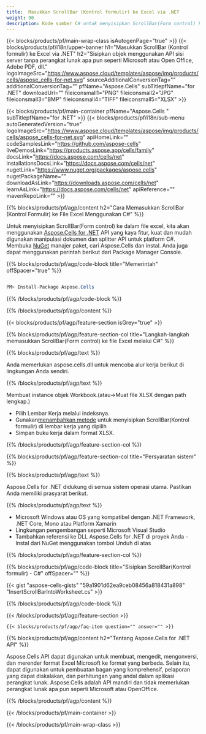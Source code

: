 ```yaml
---
title:  Masukkan ScrollBar (Kontrol formulir) ke Excel via .NET
weight: 90
description: Kode sumber C# untuk menyisipkan ScrollBar(Form control) ke dalam Excel pada .NET Framework, .NET Core, Mono atau Platform Xamarin.
---
```

{{< blocks/products/pf/main-wrap-class isAutogenPage="true" >}}
{{< blocks/products/pf/i18n/upper-banner h1="Masukkan ScrollBar (Kontrol formulir) ke Excel via .NET" h2="Sisipkan objek menggunakan API sisi server tanpa perangkat lunak apa pun seperti Microsoft atau Open Office, Adobe PDF, dll." logoImageSrc="https://www.aspose.cloud/templates/aspose/img/products/cells/aspose_cells-for-net.svg" sourceAdditionalConversionTag="" additionalConversionTag="" pfName="Aspose.Cells" subTitlepfName="for .NET" downloadUrl="" fileiconsmall1="PNG" fileiconsmall2="JPG" fileiconsmall3="BMP" fileiconsmall4="TIFF" fileiconsmall5="XLSX" >}}

{{< blocks/products/pf/main-container pfName="Aspose.Cells " subTitlepfName="for .NET" >}}
{{< blocks/products/pf/i18n/sub-menu autoGeneratedVersion="true" logoImageSrc="https://www.aspose.cloud/templates/aspose/img/products/cells/aspose_cells-for-net.svg" apiHomeLink="" codeSamplesLink="https://github.com/aspose-cells" liveDemosLink="https://products.aspose.app/cells/family" docsLink="https://docs.aspose.com/cells/net" installationsDocsLink="https://docs.aspose.com/cells/net" nugetLink="https://www.nuget.org/packages/aspose.cells" nugetPackageName="" downloadAsLink="https://downloads.aspose.com/cells/net" learnAsLink="https://docs.aspose.com/cells/net" apiReference="" mavenRepoLink="" >}}

{{% blocks/products/pf/agp/content h2="Cara Memasukkan ScrollBar (Kontrol Formulir) ke File Excel Menggunakan C#" %}}

 Untuk menyisipkan ScrollBar(Form control) ke dalam file excel, kita akan menggunakan
 [Aspose.Cells for .NET](https://products.aspose.com/cells/net) 
API yang kaya fitur, kuat dan mudah digunakan manipulasi dokumen dan splitter API untuk platform C#. Membuka
 [NuGet](https://www.nuget.org/packages/aspose.cells) 
 manajer paket, cari
 Aspose.Cells 
 dan instal. Anda juga dapat menggunakan perintah berikut dari Package Manager Console.

{{% blocks/products/pf/agp/code-block title="Memerintah" offSpacer="true" %}}

```cs

PM> Install-Package Aspose.Cells

```

{{% /blocks/products/pf/agp/code-block %}}

{{% /blocks/products/pf/agp/content %}}

{{< blocks/products/pf/agp/feature-section isGrey="true" >}}

{{% blocks/products/pf/agp/feature-section-col title="Langkah-langkah memasukkan ScrollBar(Form control) ke file Excel melalui C#" %}}

{{% blocks/products/pf/agp/text %}}

Anda memerlukan aspose.cells.dll untuk mencoba alur kerja berikut di lingkungan Anda sendiri.

{{% /blocks/products/pf/agp/text %}}

Membuat instance objek Workbook.(atau->Muat file XLSX dengan path lengkap.)
+ Pilih Lembar Kerja melalui indeksnya.
 + Gunakan[menambahkan metode](https://reference.aspose.com/cells/net/aspose.cells.drawing/shapecollection/methods/addscrollbar) untuk menyisipkan ScrollBar(Kontrol formulir) di lembar kerja yang dipilih
+ Simpan buku kerja dalam format XLSX.

{{% /blocks/products/pf/agp/feature-section-col %}}

{{% blocks/products/pf/agp/feature-section-col title="Persyaratan sistem" %}}

{{% blocks/products/pf/agp/text %}}

 Aspose.Cells for .NET didukung di semua sistem operasi utama. Pastikan Anda memiliki prasyarat berikut.

{{% /blocks/products/pf/agp/text %}}

-  Microsoft Windows atau OS yang kompatibel dengan .NET Framework, .NET Core, Mono atau Platform Xamarin
-  Lingkungan pengembangan seperti Microsoft Visual Studio
-  Tambahkan referensi ke DLL Aspose.Cells for .NET di proyek Anda - Instal dari NuGet menggunakan tombol Unduh di atas

{{% /blocks/products/pf/agp/feature-section-col %}}

{{% blocks/products/pf/agp/code-block title="Sisipkan ScrollBar(Kontrol formulir) - C#" offSpacer="" %}}

{{< gist "aspose-cells-gists" "59a1901d62ea9ceb08456a818431a898" "InsertScrollBarIntoWorksheet.cs" >}}

{{% /blocks/products/pf/agp/code-block %}}

{{< /blocks/products/pf/agp/feature-section >}}

    {{< blocks/products/pf/agp/faq-item question="" answer="" >}}
 

<!-- aboutfile Starts -->

{{% blocks/products/pf/agp/content h2="Tentang Aspose.Cells for .NET API" %}}

 Aspose.Cells API dapat digunakan untuk membuat, mengedit, mengonversi, dan merender format Excel Microsoft ke format yang berbeda. Selain itu, dapat digunakan untuk pembuatan bagan yang komprehensif, pelaporan yang dapat diskalakan, dan perhitungan yang andal dalam aplikasi perangkat lunak. Aspose.Cells adalah API mandiri dan tidak memerlukan perangkat lunak apa pun seperti Microsoft atau OpenOffice.

{{% /blocks/products/pf/agp/content %}}



<!-- aboutfile Ends -->
<!--
{{< blocks/products/pf/agp/other-supported-section title="Other Supported Splitting Formats" subTitle="Using C#, One can also split large file into chunks of many other file formats including." >}}

{{< blocks/products/pf/agp/other-supported-section-item href="https://products.aspose.com/cells/net/splitter/ods/" name="ODS" description="OpenDocument Spreadsheet File" >}}
{{< blocks/products/pf/agp/other-supported-section-item href="https://products.aspose.com/cells/net/splitter/xls/" name="XLS" description="Excel Binary Format" >}}
{{< blocks/products/pf/agp/other-supported-section-item href="https://products.aspose.com/cells/net/splitter/xlsb/" name="XLSB" description="Binary Excel Workbook File" >}}
{{< blocks/products/pf/agp/other-supported-section-item href="https://products.aspose.com/cells/net/splitter/xlsm/" name="XLSM" description="Spreadsheet File" >}}

{{< /blocks/products/pf/agp/other-supported-section >}}

-->

{{< /blocks/products/pf/main-container >}}
    
{{< /blocks/products/pf/main-wrap-class >}}

